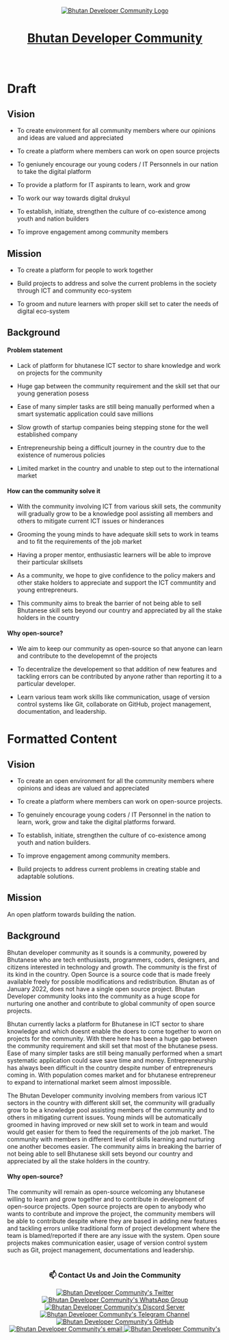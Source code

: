 <p align="center">
 <a target="_blank" href="https://www.devbt.org">
  <img src="https://devbt.org/assets/images/socials-cover.png" alt="Bhutan Developer Community Logo" />
 </a>
</p>

# <a href="https://www.devbt.org" target="_blank"> <p align="center">Bhutan Developer Community</p> </a>
 
 <br/>
 
<!--  Don't write above this -->

# Draft

## Vision


<!-- Rough / Brainstroming -->

- To create environment for all community members where our opinions and ideas are valued and appreciated

- To create a platform where members can work on open source projects

- To geniunely encourage our young coders / IT Personnels in our nation to take the digital platform

- To provide a platform for IT aspirants to learn, work and grow

- To work our way towards digital drukyul

- To establish, initiate, strengthen the culture of co-existence among youth and nation builders

- To improve engagement among community members



## Mission

<!-- Rough / Brainstroming -->

- To create a platform for people to work together

- Build projects to address and solve the current problems in the society through ICT and community eco-system

- To groom and nuture learners with proper skill set to cater the needs of digital eco-system




## Background

#### Problem statement

- Lack of platform for bhutanese ICT sector to share knowledge and work on projects for the community

- Huge gap between the community requirement and the skill set that our young generation posess

- Ease of many simpler tasks are still being manually performed when a smart systematic application could save millions

<!-- This sentence needs some restructuring -->

- Slow growth of startup companies being stepping stone for the well established company

- Entrepreneurship being a difficult journey in the country due to the existence of numerous policies

- Limited market in the country and unable to step out to the international market


#### How can the community solve it

<!-- This sentence needs some restructuring -->

- With the community involving ICT from various skill sets, the community will gradually grow to be a knowledge pool assisting all members and others to mitigate current ICT issues or hinderances

- Grooming the young minds to have adequate skill sets to work in teams and to fit the requirements of the job market

- Having a proper mentor, enthusiastic learners will be able to improve their particular skillsets

- As a community, we hope to give confidence to the policy makers and other stake holders to appreciate and support the ICT communtity and young entrepreneurs.

- This community aims to break the barrier of not being able to sell Bhutanese skill sets beyond our country and appreciated by all the stake holders in the country


#### Why open-source? 

- We aim to keep our community as open-source so that anyone can learn and contribute to the developemnt of the projects

- To decentralize the developement so that addition of new features and tackling errors can be contributed by anyone rather than reporting it to a particular developer.

- Learn various team work skills like communication, usage of version control systems like Git, collaborate on GitHub, project management, documentation, and leadership. 


<!-- Improvised Content-->


# Formatted Content

## Vision

- To create an open environment for all the community members where opinions and ideas are valued and appreciated

- To create a platform where members can work on open-source projects.

- To genuinely encourage young coders / IT Personnel in the nation to learn, work, grow and take the digital platforms forward.

- To establish, initiate, strengthen the culture of co-existence among youth and nation builders.

- To improve engagement among community members.

- Build projects to address current problems in creating stable and adaptable solutions. 



## Mission

An open platform towards building the nation. 


## Background


Bhutan developer community as it sounds is a community, powered by Bhutanese who are tech enthusiasts, programmers, coders, designers, and citizens interested in technology and growth. The community is the first of its kind in the country.  Open Source is a source code that is made freely available freely for possible modifications and redistribution. Bhutan as of January 2022, does not have a single open source project. Bhutan Developer community looks into the community as a huge scope for nurturing one another and contribute to global community of open source projects.

Bhutan currently lacks a platform for Bhutanese in ICT sector to share knowledge and which doesnt enable the doers to come together to worn on projects for the community. With there here has been a huge gap between the community requirement and skill set that most of the bhutanese psess. Ease of many simpler tasks are still being manually performed when a smart systematic application could save save time and money. Entrepreneurship has always been difficult in the country despite number of entrepreneurs coming in. With population comes market and for bhutanese entrepreneur to expand to international market seem almost impossible.

The Bhutan Developer community involving members from various ICT sectors in the country with different skill set, the community will gradually grow to be a knowledge pool assisting members of the community and to others in mitigating current issues. Young minds will be automatically groomed in having improved or new skill set to work in team and would would get easier for them to feed the requirements of the job market. The community with members in different level of skills learning and nurturing one another becomes easier. The community aims in breaking the barrier of not being able to sell Bhutanese skill sets beyond our country and appreciated by all the stake holders in the country.


#### Why open-source?

The community will remain as open-source welcoming any bhutanese willing to learn and grow together and to contribute in development of open-source projects. Open source projects are open to anybody who wants to contribute and improve the project, the community members will be able to contribute despite where they are based in adding new features and tackling errors unlike traditional form of project development where the team is blamed/reported if there are any issue with the system. Open soure projects makes communication easier, usage of version control system such as Git, project management, documentations and leadership.



<!-- Dont write anything below this -->

#
 
 ### <p align="center">📫 Contact Us and Join the Community </p>
 
<p align="center">
 <a href="https://twitter.com/btdevcommunity">
  <img src="https://img.shields.io/badge/Twitter-1DA1F2?style=for-the-badge&logo=twitter&logoColor=white" alt="Bhutan Developer Community's Twitter" />     
 </a>
 <a target="_blank" href="https://chat.whatsapp.com/ByKjpnV2ajsBiqG140WEI2">
  <img src="https://img.shields.io/badge/whatsapp-25D366?style=for-the-badge&logo=WhatsApp&logoColor=white" alt="Bhutan Developer Community's WhatsApp Group" />     
 </a>
 <a target="_blank" href="https://discord.gg/kfG4Z9qBEb">
  <img src="https://img.shields.io/badge/discord-7289DA?style=for-the-badge&logo=Discord&logoColor=white" alt="Bhutan Developer Community's Discord Server" />     
 </a>
 <a href="https://t.me/+0WfVhQysyQFiOTg1">
  <img src="https://img.shields.io/badge/Telegram-229ED9?style=for-the-badge&logo=telegram&logoColor=white" alt="Bhutan Developer Community's Telegram Channel" />   
 </a>
 <a target="_blank" href="https://github.com/BTDeveloperCommunity">
  <img src="https://img.shields.io/badge/GitHub-171515?style=for-the-badge&logo=github&logoColor=white" alt="Bhutan Developer Community's GitHub" />     
 </a>
 <a target="_blank" href="mailto:btdevelopercommunity@gmail.com">
  <img src="https://img.shields.io/badge/email-3357C0?style=for-the-badge&logo=gmail&logoColor=white" alt="Bhutan Developer Community's email" />     
 </a>
 <a target="_blank" href="https://www.devbt.org">
  <img src="https://img.shields.io/badge/Website-1EBBEE?style=for-the-badge&logo=internetexplorer&logoColor=white" alt="Bhutan Developer Community's" />     
 </a>
</p>

